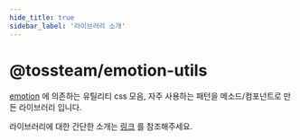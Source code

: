 ```yaml
---
hide_title: true
sidebar_label: '라이브러리 소개'
---
```


# @tossteam/emotion-utils

[emotion](https://emotion.sh/docs/introduction) 에 의존하는 유틸리티 css 모음, 자주 사용하는 패턴을 메소드/컴포넌트로 만든 라이브러리 입니다.

라이브러리에 대한 간단한 소개는 [링크](https://www.notion.so/tossteam/tossteam-emotion-utils-2ace5614758c422291d07866ac172ca0) 를 참조해주세요.
